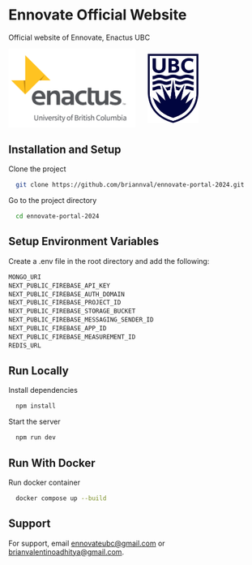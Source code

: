 # Ennovate Official Website

Official website of Ennovate, Enactus UBC

<div style="display: flex; align-items: center;">
  <img src="./public/logos/enactus-logo.webp" alt="Enactus Logo" style="width: 250px; margin-right: 25px;" />
  <img src="./public/logos/ubc-logo.webp" alt="Enactus Logo" style="width: 100px;" />
</div>

## Installation and Setup

Clone the project

```bash
  git clone https://github.com/briannval/ennovate-portal-2024.git
```

Go to the project directory

```bash
  cd ennovate-portal-2024
```

## Setup Environment Variables

Create a .env file in the root directory and add the following:

```bash
MONGO_URI
NEXT_PUBLIC_FIREBASE_API_KEY
NEXT_PUBLIC_FIREBASE_AUTH_DOMAIN
NEXT_PUBLIC_FIREBASE_PROJECT_ID
NEXT_PUBLIC_FIREBASE_STORAGE_BUCKET
NEXT_PUBLIC_FIREBASE_MESSAGING_SENDER_ID
NEXT_PUBLIC_FIREBASE_APP_ID
NEXT_PUBLIC_FIREBASE_MEASUREMENT_ID
REDIS_URL

```

## Run Locally

Install dependencies

```bash
  npm install
```

Start the server

```bash
  npm run dev
```

## Run With Docker

Run docker container

```bash
  docker compose up --build
```

## Support

For support, email ennovateubc@gmail.com or brianvalentinoadhitya@gmail.com.
